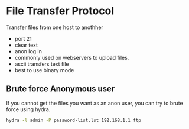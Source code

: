 # File Transfer Protocol
Transfer files from one host to anothher
- port 21
- clear text
- anon log in
- commonly used on webservers to upload files.
- ascii transfers text file
- best to use binary mode

## Brute force Anonymous user 
If you cannot get the files you want as an anon user, you can try to brute force using hydra.
```sh
hydra -l admin -P password-list.lst 192.168.1.1 ftp
```


